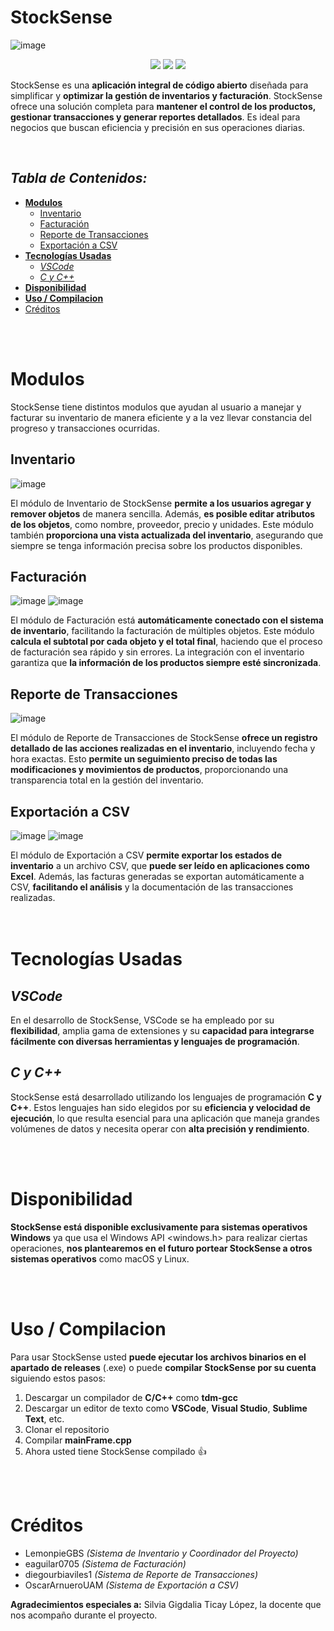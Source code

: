 <h1> StockSense </h1>

![image](./screenshots/scr-1.png)

<p align = "center">
  <img src="https://img.shields.io/badge/Hecho_Con-C_%26_C%2B%2B-green">
  <img src = "https://img.shields.io/badge/Para-UAM_Nicaragua-cyan">
  <img src = "https://img.shields.io/badge/C%C3%B3digo_Abierto-purple">
</p>

StockSense es una **aplicación integral de código abierto** diseñada para simplificar y **optimizar la gestión de inventarios y facturación**. StockSense ofrece una solución completa para **mantener el control de los productos, gestionar transacciones y generar reportes detallados**. Es ideal para negocios que buscan eficiencia y precisión en sus operaciones diarias.

<br>

## *Tabla de Contenidos:*
- [**Modulos**](#modulos)
  - [Inventario](#inventario)
  - [Facturación](#facturación)
  - [Reporte de Transacciones](#reporte-de-transacciones)
  - [Exportación a CSV](#exportación-a-csv)
- [**Tecnologías Usadas**](#tecnologías-usadas)
  - [*VSCode*](#vscode)
  - [*C y C++*](#c-y-c)
- [**Disponibilidad**](#disponibilidad)
- [**Uso / Compilacion**](#uso--compilacion)
- [Créditos](#créditos)

<br>
<br>

# **Modulos**

StockSense tiene distintos modulos que ayudan al usuario a manejar y facturar su inventario de manera eficiente y a la vez llevar constancia del progreso y transacciones ocurridas.

## Inventario

![image](./screenshots/scr-2.png)

El módulo de Inventario de StockSense **permite a los usuarios agregar y remover objetos** de manera sencilla. Además, **es posible editar atributos de los objetos**, como nombre, proveedor, precio y unidades. Este módulo también **proporciona una vista actualizada del inventario**, asegurando que siempre se tenga información precisa sobre los productos disponibles.

## Facturación

![image](./screenshots/scr-3.png)
![image](./screenshots/scr-4.png)

El módulo de Facturación está **automáticamente conectado con el sistema de inventario**, facilitando la facturación de múltiples objetos. Este módulo **calcula el subtotal por cada objeto y el total final**, haciendo que el proceso de facturación sea rápido y sin errores. La integración con el inventario garantiza que **la información de los productos siempre esté sincronizada**.

## Reporte de Transacciones

![image](./screenshots/scr-5.png)

El módulo de Reporte de Transacciones de StockSense **ofrece un registro detallado de las acciones realizadas en el inventario**, incluyendo fecha y hora exactas. Esto **permite un seguimiento preciso de todas las modificaciones y movimientos de productos**, proporcionando una transparencia total en la gestión del inventario.

## Exportación a CSV

![image](./screenshots/src-6.png)
![image](./screenshots/src-7.png)

El módulo de Exportación a CSV **permite exportar los estados de inventario** a un archivo CSV, que **puede ser leído en aplicaciones como Excel**. Además, las facturas generadas se exportan automáticamente a CSV, **facilitando el análisis** y la documentación de las transacciones realizadas.
<br>
<br>
<br>

# **Tecnologías Usadas**

## *VSCode*

En el desarrollo de StockSense, VSCode se ha empleado por su **flexibilidad**, amplia gama de extensiones y su **capacidad para integrarse fácilmente con diversas herramientas y lenguajes de programación**.

## *C y C++*

StockSense está desarrollado utilizando los lenguajes de programación **C y C++**. Estos lenguajes han sido elegidos por su **eficiencia y velocidad de ejecución**, lo que resulta esencial para una aplicación que maneja grandes volúmenes de datos y necesita operar con **alta precisión y rendimiento**.

<br>
<br>

# **Disponibilidad**

**StockSense está disponible exclusivamente para sistemas operativos Windows** ya que usa el Windows API <windows.h> para realizar ciertas operaciones, **nos plantearemos en el futuro portear StockSense a otros sistemas operativos** como macOS y Linux.

<br>
<br>

# **Uso / Compilacion**

Para usar StockSense usted **puede ejecutar los archivos binarios en el apartado de releases** (.exe) o puede **compilar StockSense por su cuenta** siguiendo estos pasos:

1. Descargar un compilador de **C/C++** como **tdm-gcc**
2. Descargar un editor de texto como **VSCode**, **Visual Studio**, **Sublime Text**, etc.
3. Clonar el repositorio
4. Compilar **mainFrame.cpp**
5. Ahora usted tiene StockSense compilado :+1:

<br>
<br>

# Créditos

- LemonpieGBS *(Sistema de Inventario y Coordinador del Proyecto)*
- eaguilar0705 *(Sistema de Facturación)*
- diegourbiaviles1 *(Sistema de Reporte de Transacciones)*
- OscarArnueroUAM *(Sistema de Exportación a CSV)*

**Agradecimientos especiales a:** Silvia Gigdalia Ticay López, la docente que nos acompaño durante el proyecto.